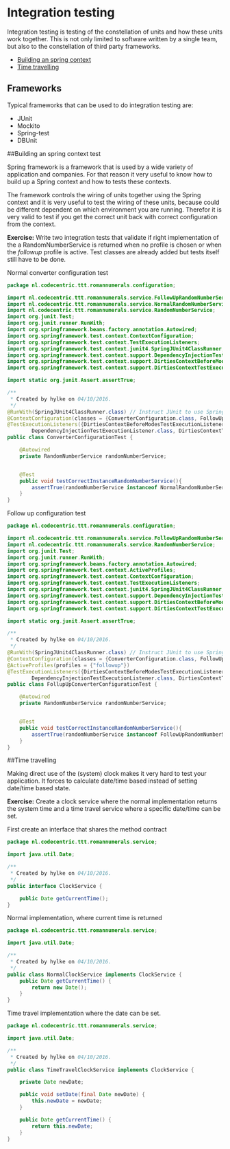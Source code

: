 # Integration testing

Integration testing is testing of the constellation of units and how these units work together. 
This is not only limited to software written by a single team, but also to the constellation of third 
party frameworks.

- [Building an spring context](#building-an-spring-context)
- [Time travelling](#time-travelling)

## Frameworks

Typical frameworks that can be used to do integration testing are:

- JUnit
- Mockito
- Spring-test
- DBUnit


##Building an spring context test

Spring framework is a framework that is used by a wide variety of application and companies. 
For that reason it very useful to know how to build up a Spring context and how to tests these 
contexts.

The framework controls the wiring of units together using the Spring context and it is very useful 
to test the wiring of these units, because could be different dependent on which environment you are 
running. Therefor it is very valid to test if you get the correct unit back with correct configuration 
from the context.

**Exercise:** Write two integration tests that validate if right implementation of the a RandomNumberService 
is returned when no profile is chosen or when the *followup* profile is active. Test classes are already added
but tests itself still have to be done.

Normal converter configuration test
```java
package nl.codecentric.ttt.romannumerals.configuration;

import nl.codecentric.ttt.romannumerals.service.FollowUpRandomNumberService;
import nl.codecentric.ttt.romannumerals.service.NormalRandomNumberService;
import nl.codecentric.ttt.romannumerals.service.RandomNumberService;
import org.junit.Test;
import org.junit.runner.RunWith;
import org.springframework.beans.factory.annotation.Autowired;
import org.springframework.test.context.ContextConfiguration;
import org.springframework.test.context.TestExecutionListeners;
import org.springframework.test.context.junit4.SpringJUnit4ClassRunner;
import org.springframework.test.context.support.DependencyInjectionTestExecutionListener;
import org.springframework.test.context.support.DirtiesContextBeforeModesTestExecutionListener;
import org.springframework.test.context.support.DirtiesContextTestExecutionListener;

import static org.junit.Assert.assertTrue;

/**
 * Created by hylke on 04/10/2016.
 */
@RunWith(SpringJUnit4ClassRunner.class) // Instruct JUnit to use Spring framework test helper
@ContextConfiguration(classes = {ConverterConfiguration.class, FollowUpConverterConfiguration.class}) // Load the right configuration
@TestExecutionListeners({DirtiesContextBeforeModesTestExecutionListener.class,
        DependencyInjectionTestExecutionListener.class, DirtiesContextTestExecutionListener.class})
public class ConverterConfigurationTest {

    @Autowired
    private RandomNumberService randomNumberService;


    @Test
    public void testCorrectInstanceRandomNumberService(){
        assertTrue(randomNumberService instanceof NormalRandomNumberService);
    }
}
```

Follow up configuration test
```java
package nl.codecentric.ttt.romannumerals.configuration;

import nl.codecentric.ttt.romannumerals.service.FollowUpRandomNumberService;
import nl.codecentric.ttt.romannumerals.service.RandomNumberService;
import org.junit.Test;
import org.junit.runner.RunWith;
import org.springframework.beans.factory.annotation.Autowired;
import org.springframework.test.context.ActiveProfiles;
import org.springframework.test.context.ContextConfiguration;
import org.springframework.test.context.TestExecutionListeners;
import org.springframework.test.context.junit4.SpringJUnit4ClassRunner;
import org.springframework.test.context.support.DependencyInjectionTestExecutionListener;
import org.springframework.test.context.support.DirtiesContextBeforeModesTestExecutionListener;
import org.springframework.test.context.support.DirtiesContextTestExecutionListener;

import static org.junit.Assert.assertTrue;

/**
 * Created by hylke on 04/10/2016.
 */
@RunWith(SpringJUnit4ClassRunner.class) // Instruct JUnit to use Spring framework test helper
@ContextConfiguration(classes = {ConverterConfiguration.class, FollowUpConverterConfiguration.class}) // Load the right configuration
@ActiveProfiles(profiles = {"followup"})
@TestExecutionListeners({DirtiesContextBeforeModesTestExecutionListener.class,
        DependencyInjectionTestExecutionListener.class, DirtiesContextTestExecutionListener.class})
public class FollupUpConverterConfigurationTest {

    @Autowired
    private RandomNumberService randomNumberService;


    @Test
    public void testCorrectInstanceRandomNumberService(){
        assertTrue(randomNumberService instanceof FollowUpRandomNumberService);
    }
}
```




##Time travelling

Making direct use of the (system) clock makes it very hard to test your application. It forces 
 to calculate date/time based instead of setting date/time based state.
 
**Exercise:** Create a clock service where the normal implementation returns the system time and 
a time travel service where a specific date/time can be set.

First create an interface that shares the method contract

```java
package nl.codecentric.ttt.romannumerals.service;

import java.util.Date;

/**
 * Created by hylke on 04/10/2016.
 */
public interface ClockService {

    public Date getCurrentTime();
}
```

Normal implementation, where current time is returned
```java
package nl.codecentric.ttt.romannumerals.service;

import java.util.Date;

/**
 * Created by hylke on 04/10/2016.
 */
public class NormalClockService implements ClockService {
    public Date getCurrentTime() {
        return new Date();
    }
}
```

Time travel implementation where the date can be set.
```java
package nl.codecentric.ttt.romannumerals.service;

import java.util.Date;

/**
 * Created by hylke on 04/10/2016.
 */
public class TimeTravelClockService implements ClockService {

    private Date newDate;

    public void setDate(final Date newDate) {
        this.newDate = newDate;
    }

    public Date getCurrentTime() {
        return this.newDate;
    }
}
```



